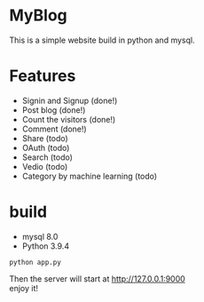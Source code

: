 # MyBlog
This is a simple website build in python and mysql.  
# Features
* Signin and Signup (done!)  
* Post blog (done!)  
* Count the visitors (done!)  
* Comment (done!)  
* Share (todo) 
* OAuth (todo)
* Search (todo)
* Vedio (todo)
* Category by machine learning (todo)

# build
* mysql 8.0
* Python 3.9.4
   
```
python app.py
```  
Then the server will start at http://127.0.0.1:9000  
enjoy it!  